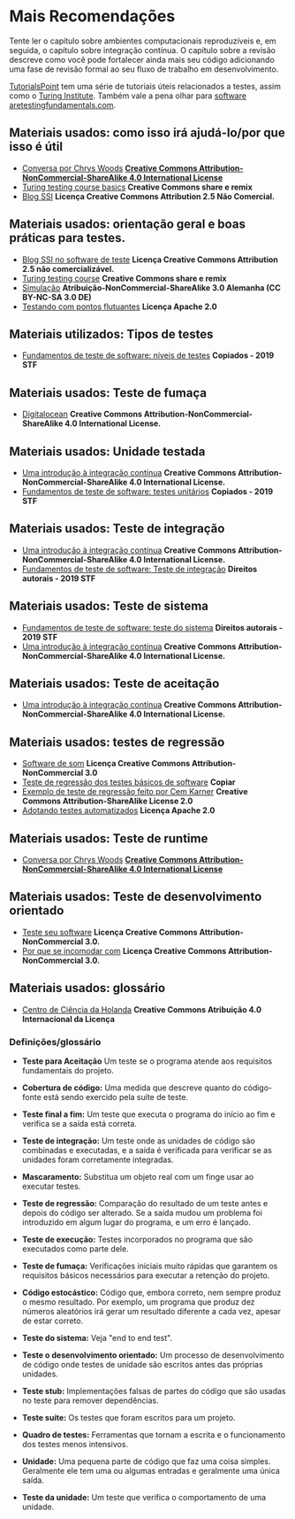 # Mais Recomendações

Tente ler o capítulo sobre ambientes computacionais reproduzíveis e, em seguida, o capítulo sobre integração contínua. O capítulo sobre a revisão descreve como você pode fortalecer ainda mais seu código adicionando uma fase de revisão formal ao seu fluxo de trabalho em desenvolvimento.

[TutorialsPoint](https://www.tutorialspoint.com/software_testing/) tem uma série de tutoriais úteis relacionados a testes, assim como o [Turing Institute](https://alan-turing-institute.github.io/rsd-engineeringcourse/ch03tests/01testingbasics.html). Também vale a pena olhar para [software aretestingfundamentals.com](http://softwaretestingfundamentals.com).

## Materiais usados: como isso irá ajudá-lo/por que isso é útil

- [Conversa por Chrys Woods](https://drive.google.com/file/d/1CBTAhCVixccui1DjeUT13qh6ga5SDXjl/view) [**Creative Commons Attribution-NonCommercial-ShareAlike 4.0 International License**](https://chryswoods.com/main/copyright.html)
- [Turing testing course basics](https://alan-turing-institute.github.io/rsd-engineeringcourse/ch03tests/01testingbasics.html) **Creative Commons share e remix**
- [Blog SSI](https://www.software.ac.uk/resources/guides/testing-your-software?_ga=2.39233514.830272891.1552653652-1336468516.1531506806) **Licença Creative Commons Attribution 2.5 Não Comercial.**

## Materiais usados: orientação geral e boas práticas para testes.

- [Blog SSI no software de teste](https://www.software.ac.uk/resources/guides/testing-your-software?_ga=2.39233514.830272891.1552653652-1336468516.1531506806) **Licença Creative Commons Attribution 2.5 não comercializável.**
- [Turing testing course](https://alan-turing-institute.github.io/rsd-engineeringcourse/ch03tests/03pytest.html) **Creative Commons share e remix**
- [Simulação](https://www.vogella.com/tutorials/Mockito/article.html) **Atribuição-NonCommercial-ShareAlike 3.0 Alemanha (CC BY-NC-SA 3.0 DE)**
- [Testando com pontos flutuantes](https://github.com/softwaresaved/automated_testing/blob/master/README.md) **Licença Apache 2.0**

## Materiais utilizados: Tipos de testes

- [Fundamentos de teste de software: níveis de testes](http://softwaretestingfundamentals.com/software-testing-levels/) **Copiados - 2019 STF**

## Materiais usados: Teste de fumaça

- [Digitalocean](https://www.digitalocean.com/community/tutorials/an-introduction-to-continuous-integration-delivery-and-deployment) **Creative Commons Attribution-NonCommercial-ShareAlike 4.0 International License.**

## Materiais usados: Unidade testada

- [Uma introdução à integração contínua](https://www.digitalocean.com/community/tutorials/an-introduction-to-continuous-integration-delivery-and-deployment) **Creative Commons Attribution-NonCommercial-ShareAlike 4.0 International License.**
- [Fundamentos de teste de software: testes unitários](http://softwaretestingfundamentals.com/unit-testing/) **Copiados - 2019 STF**

## Materiais usados: Teste de integração

- [Uma introdução à integração contínua](https://www.digitalocean.com/community/tutorials/an-introduction-to-continuous-integration-delivery-and-deployment) **Creative Commons Attribution-NonCommercial-ShareAlike 4.0 International License.**
- [Fundamentos de teste de software: Teste de integração](http://softwaretestingfundamentals.com/integration-testing/) **Direitos autorais - 2019 STF**

## Materiais usados: Teste de sistema

- [Fundamentos de teste de software: teste do sistema](http://softwaretestingfundamentals.com/system-testing/) **Direitos autorais - 2019 STF**
- [Uma introdução à integração contínua](https://www.digitalocean.com/community/tutorials/an-introduction-to-continuous-integration-delivery-and-deployment) **Creative Commons Attribution-NonCommercial-ShareAlike 4.0 International License.**

## Materiais usados: Teste de aceitação
- [Uma introdução à integração contínua](https://www.digitalocean.com/community/tutorials/an-introduction-to-continuous-integration-delivery-and-deployment) **Creative Commons Attribution-NonCommercial-ShareAlike 4.0 International License.**

## Materiais usados: testes de regressão

- [Software de som](http://soundsoftware.ac.uk/unit-testing-why-bother/) **Licença Creative Commons Attribution-NonCommercial 3.0**
- [Teste de regressão dos testes básicos de software](http://softwaretestingfundamentals.com/regression-testing/) **Copiar**
- [Exemplo de teste de regressão feito por Cem Karner](http://www.testingeducation.org/k04/RegressionExamples.htm) **Creative Commons Attribution-ShareAlike License 2.0**
- [Adotando testes automatizados](https://github.com/softwaresaved/automated_testing/blob/master/README.md) **Licença Apache 2.0**

## Materiais usados: Teste de runtime

- [Conversa por Chrys Woods](https://drive.google.com/file/d/1CBTAhCVixccui1DjeUT13qh6ga5SDXjl/view) [**Creative Commons Attribution-NonCommercial-ShareAlike 4.0 International License**](https://chryswoods.com/main/copyright.html)

## Materiais usados: Teste de desenvolvimento orientado

- [Teste seu software](https://software.ac.uk/resources/guides/testing-your-software) **Licença Creative Commons Attribution-NonCommercial 3.0.**
- [Por que se incomodar com](http://soundsoftware.ac.uk/unit-testing-why-bother/) **Licença Creative Commons Attribution-NonCommercial 3.0.**

## Materiais usados: glossário

- [Centro de Ciência da Holanda](https://guide.esciencecenter.nl/#/best_practices/testing) **Creative Commons Atribuição 4.0 Internacional da Licença**

### Definições/glossário

- **Teste para Aceitação** Um teste se o programa atende aos requisitos fundamentais do projeto.

- **Cobertura de código:** Uma medida que descreve quanto do código-fonte está sendo exercido pela suíte de teste.

- **Teste final a fim:** Um teste que executa o programa do início ao fim e verifica se a saída está correta.

- **Teste de integração:** Um teste onde as unidades de código são combinadas e executadas, e a saída é verificada para verificar se as unidades foram corretamente integradas.

- **Mascaramento:** Substitua um objeto real com um finge usar ao executar testes.

- **Teste de regressão:** Comparação do resultado de um teste antes e depois do código ser alterado. Se a saída mudou um problema foi introduzido em algum lugar do programa, e um erro é lançado.

- **Teste de execução:** Testes incorporados no programa que são executados como parte dele.

- **Teste de fumaça:** Verificações iniciais muito rápidas que garantem os requisitos básicos necessários para executar a retenção do projeto.

- **Código estocástico:** Código que, embora correto, nem sempre produz o mesmo resultado. Por exemplo, um programa que produz dez números aleatórios irá gerar um resultado diferente a cada vez, apesar de estar correto.

- **Teste do sistema:** Veja "end to end test".

- **Teste o desenvolvimento orientado:** Um processo de desenvolvimento de código onde testes de unidade são escritos antes das próprias unidades.

- **Teste stub:** Implementações falsas de partes do código que são usadas no teste para remover dependências.

- **Teste suite:** Os testes que foram escritos para um projeto.

- **Quadro de testes:** Ferramentas que tornam a escrita e o funcionamento dos testes menos intensivos.

- **Unidade:** Uma pequena parte de código que faz uma coisa simples. Geralmente ele tem uma ou algumas entradas e geralmente uma única saída.

- **Teste da unidade:** Um teste que verifica o comportamento de uma unidade.

